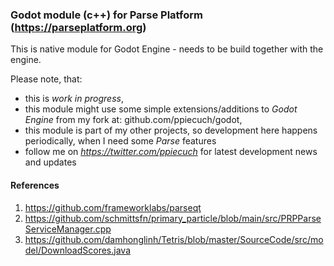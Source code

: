 ### Godot module (c++) for Parse Platform (https://parseplatform.org)

This is native module for Godot Engine - needs to be build together with the engine.

Please note, that:
* this is _work in progress_,
* this module might use some simple extensions/additions to _Godot Engine_ from my fork at: github.com/ppiecuch/godot,
* this module is part of my other projects, so development here happens periodically, when I need some _Parse_ features
* follow me on *https://twitter.com/ppiecuch* for latest development news and updates

#### References
1. https://github.com/frameworklabs/parseqt
2. https://github.com/schmittsfn/primary_particle/blob/main/src/PRPParseServiceManager.cpp
3. https://github.com/damhonglinh/Tetris/blob/master/SourceCode/src/model/DownloadScores.java

